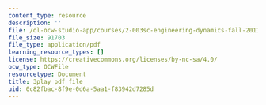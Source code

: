 ```yaml
---
content_type: resource
description: ''
file: /ol-ocw-studio-app/courses/2-003sc-engineering-dynamics-fall-2011/0c82fbac8f9e0d6a5aa1f83942d7285d_OxcCPTc_bXw.pdf
file_size: 91703
file_type: application/pdf
learning_resource_types: []
license: https://creativecommons.org/licenses/by-nc-sa/4.0/
ocw_type: OCWFile
resourcetype: Document
title: 3play pdf file
uid: 0c82fbac-8f9e-0d6a-5aa1-f83942d7285d
---
```


